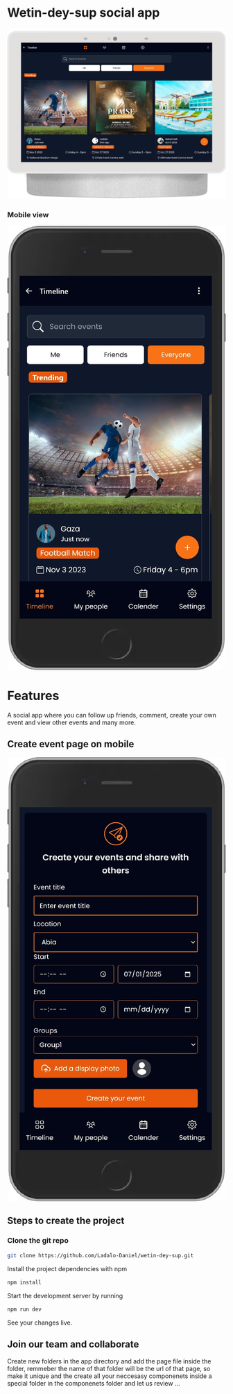 # Wetin-dey-sup social app

![wetin-dey-sup](public\IMG-20231011-WA0027.jpg)

### Mobile view

![Timeline page on mobile](public\IMG-20231011-WA0028.jpg)

# Features

A social app where you can follow up friends, comment, create your own event and view other events and many more.

## Create event page on mobile

![Event page](public\IMG-20231011-WA0029.jpg)

## Steps to create the project

### Clone the git repo

```sh
git clone https://github.com/Ladalo-Daniel/wetin-dey-sup.git
```

Install the project dependencies with npm

```sh
npm install
```

Start the development server by running

```sh
npm run dev
```

See your changes live.

## Join our team and collaborate

Create new folders in the app directory and add the page file inside the folder, remmeber the name of that folder will be the url of that page, so make it unique and the create all your neccesasy componenets inside a special folder in the componenets folder and let us review ...
